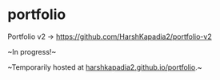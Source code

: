 # portfolio

Portfolio v2 -> https://github.com/HarshKapadia2/portfolio-v2

~In progress!~

~Temporarily hosted at [harshkapadia2.github.io/portfolio](https://harshkapadia2.github.io/portfolio/).~
